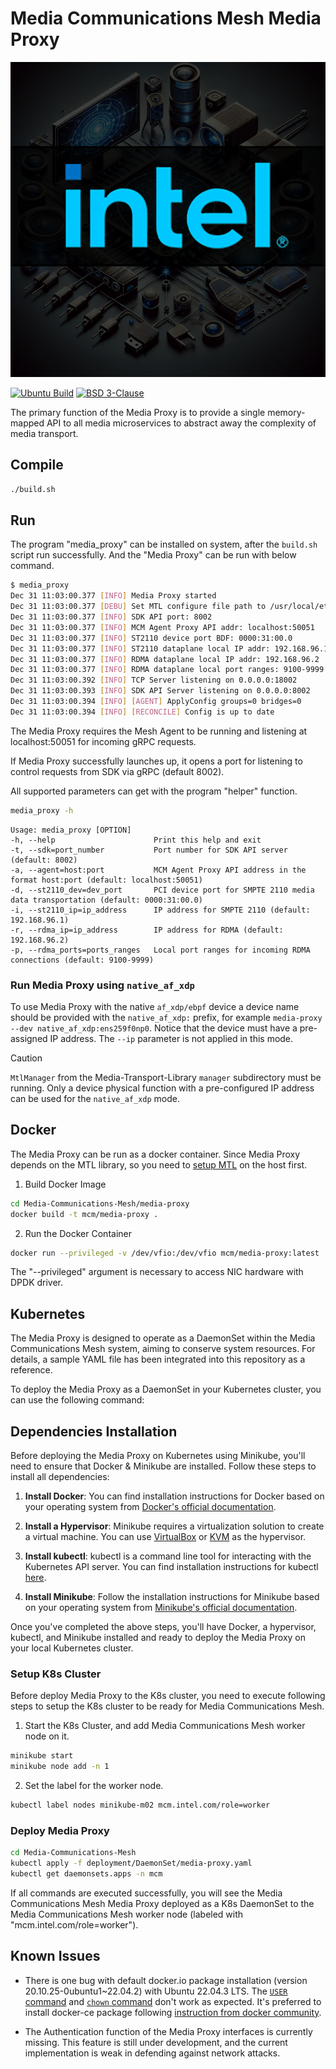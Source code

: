 # Media Communications Mesh Media Proxy

![Media Proxy](../docs/_static/media-proxy-media-communications-mesh-1.png)

[![Ubuntu Build](https://github.com/OpenVisualCloud/Media-Communications-Mesh/actions/workflows/ubuntu-build.yml/badge.svg)](https://github.com/OpenVisualCloud/Media-Communications-Mesh/actions/workflows/ubuntu-build.yml)
[![BSD 3-Clause][license-img]][license]

The primary function of the Media Proxy is to provide a single memory-mapped API to all media microservices to abstract away the complexity of media transport.

## Compile

```bash
./build.sh
```

## Run
The program "media_proxy" can be installed on system, after the `build.sh` script run successfully.
And the "Media Proxy" can be run with below command.

```bash
$ media_proxy
Dec 31 11:03:00.377 [INFO] Media Proxy started
Dec 31 11:03:00.377 [DEBU] Set MTL configure file path to /usr/local/etc/imtl.json
Dec 31 11:03:00.377 [INFO] SDK API port: 8002
Dec 31 11:03:00.377 [INFO] MCM Agent Proxy API addr: localhost:50051
Dec 31 11:03:00.377 [INFO] ST2110 device port BDF: 0000:31:00.0
Dec 31 11:03:00.377 [INFO] ST2110 dataplane local IP addr: 192.168.96.1
Dec 31 11:03:00.377 [INFO] RDMA dataplane local IP addr: 192.168.96.2
Dec 31 11:03:00.377 [INFO] RDMA dataplane local port ranges: 9100-9999
Dec 31 11:03:00.392 [INFO] TCP Server listening on 0.0.0.0:18002
Dec 31 11:03:00.393 [INFO] SDK API Server listening on 0.0.0.0:8002
Dec 31 11:03:00.394 [INFO] [AGENT] ApplyConfig groups=0 bridges=0
Dec 31 11:03:00.394 [INFO] [RECONCILE] Config is up to date
```

The Media Proxy requires the Mesh Agent to be running and listening at localhost:50051 for incoming gRPC requests.

If Media Proxy successfully launches up, it opens a port for listening to control requests from SDK via gRPC (default 8002).

All supported parameters can get with the program "helper" function.

```bash
media_proxy -h
```
```text
Usage: media_proxy [OPTION]
-h, --help                      Print this help and exit
-t, --sdk=port_number           Port number for SDK API server (default: 8002)
-a, --agent=host:port           MCM Agent Proxy API address in the format host:port (default: localhost:50051)
-d, --st2110_dev=dev_port       PCI device port for SMPTE 2110 media data transportation (default: 0000:31:00.0)
-i, --st2110_ip=ip_address      IP address for SMPTE 2110 (default: 192.168.96.1)
-r, --rdma_ip=ip_address        IP address for RDMA (default: 192.168.96.2)
-p, --rdma_ports=ports_ranges   Local port ranges for incoming RDMA connections (default: 9100-9999)
```

### Run Media Proxy using `native_af_xdp`

To use Media Proxy with the native `af_xdp/ebpf` device a device name should be provided with the `native_af_xdp:` prefix, for example `media-proxy --dev native_af_xdp:ens259f0np0`.
Notice that the device must have a pre-assigned IP address. The `--ip` parameter is not applied in this mode.

> [!CAUTION]
> `MtlManager` from the Media-Transport-Library `manager` subdirectory must be running.
> Only a device physical function with a pre-configured IP address can be used for the `native_af_xdp` mode.

## Docker
The Media Proxy can be run as a docker container.
Since Media Proxy depends on the MTL library, so you need to [setup MTL](https://github.com/OpenVisualCloud/Media-Transport-Library/blob/main/doc/run.md) on the host first.

1. Build Docker Image

```bash
cd Media-Communications-Mesh/media-proxy
docker build -t mcm/media-proxy .
```

2. Run the Docker Container

```bash
docker run --privileged -v /dev/vfio:/dev/vfio mcm/media-proxy:latest
```

The "--privileged" argument is necessary to access NIC hardware with DPDK driver.

## Kubernetes
The Media Proxy is designed to operate as a DaemonSet within the Media Communications Mesh system, aiming to conserve system resources. For details, a sample YAML file has been integrated into this repository as a reference.

To deploy the Media Proxy as a DaemonSet in your Kubernetes cluster, you can use the following command:

## Dependencies Installation

Before deploying the Media Proxy on Kubernetes using Minikube, you'll need to ensure that Docker & Minikube are installed. Follow these steps to install all dependencies:

1. **Install Docker**: You can find installation instructions for Docker based on your operating system from [Docker's official documentation](https://docs.docker.com/get-docker/).

2. **Install a Hypervisor**: Minikube requires a virtualization solution to create a virtual machine. You can use [VirtualBox](https://www.virtualbox.org/) or [KVM](https://www.linux-kvm.org/page/Main_Page) as the hypervisor.

3. **Install kubectl**: kubectl is a command line tool for interacting with the Kubernetes API server. You can find installation instructions for kubectl [here](https://kubernetes.io/docs/tasks/tools/install-kubectl/).

4. **Install Minikube**: Follow the installation instructions for Minikube based on your operating system from [Minikube's official documentation](https://minikube.sigs.k8s.io/docs/start/).

Once you've completed the above steps, you'll have Docker, a hypervisor, kubectl, and Minikube installed and ready to deploy the Media Proxy on your local Kubernetes cluster.

### Setup K8s Cluster
Before deploy Media Proxy to the K8s cluster, you need to execute following steps to setup the K8s cluster to be ready for Media Communications Mesh.

1. Start the K8s Cluster, and add Media Communications Mesh worker node on it.

```bash
minikube start
minikube node add -n 1
```

2. Set the label for the worker node.

```bash
kubectl label nodes minikube-m02 mcm.intel.com/role=worker
```

### Deploy Media Proxy

```bash
cd Media-Communications-Mesh
kubectl apply -f deployment/DaemonSet/media-proxy.yaml
kubectl get daemonsets.apps -n mcm
```

If all commands are executed successfully, you will see the Media Communications Mesh Media Proxy deployed as a K8s DaemonSet to the Media Communications Mesh worker node (labeled with "mcm.intel.com/role=worker").

## Known Issues
- There is one bug with default docker.io package installation (version 20.10.25-0ubuntu1~22.04.2) with Ubuntu 22.04.3 LTS. The [`USER` command](https://github.com/moby/moby/issues/46355) and [`chown` command](https://github.com/moby/moby/issues/46161) don't work as expected. It's preferred to install docker-ce package following [instruction from docker community](https://docs.docker.com/engine/install/ubuntu/).

- The Authentication function of the Media Proxy interfaces is currently missing. This feature is still under development, and the current implementation is weak in defending against network attacks.

<!-- References -->
[license-img]: https://img.shields.io/badge/License-BSD_3--Clause-blue.svg
[license]: https://opensource.org/license/bsd-3-clause
